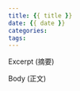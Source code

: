 ```yaml
---
title: {{ title }}
date: {{ date }}
categories:
tags:
---
```


Excerpt (摘要)

<!-- more -->

Body (正文)